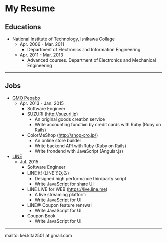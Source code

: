 # My Resume

## Educations

- National Institute of Technology, Ishikawa Collage
  - Apr. 2006 - Mar. 2011
      * Department of Electronics and Information Engineering
  - Apr. 2011 - Mar. 2013
      * Advanced courses. Department of Electronics and Mechanical Engineering

---

## Jobs

- [GMO Pepabo](https://pepabo.com/)
  - Apr. 2013 - Jan. 2015
      * Software Engineer
      * SUZURI (http://suzuri.jp)
          - An original goods creation service
          - Write accounting function by credit cards with Ruby (Ruby on Rails)
      * ColorMeShop (http://shop-pro.jp/)
          - An online store builder
          - Write backend API with Ruby (Ruby on Rails)
          - Write frondend with JavaScript (Angular.js)
- [LINE](http://linecorp.com/)
  - Jul. 2015 -
      * Software Engineer
      * LINE it! (LINEで送る)
          - Designed high performance thirdparty script
          - Write JavaScript for share UI
      * LINE LIVE for WEB (https://live.line.me)
          - A live streaming platform
          - Write JavaScript for UI
      * LINE@ Coupon feature renewal
          - Write JavaScript for UI
      * Coupon Book
          - Write JavaScript for UI

---

mailto: kei.kita2501 at gmail.com
